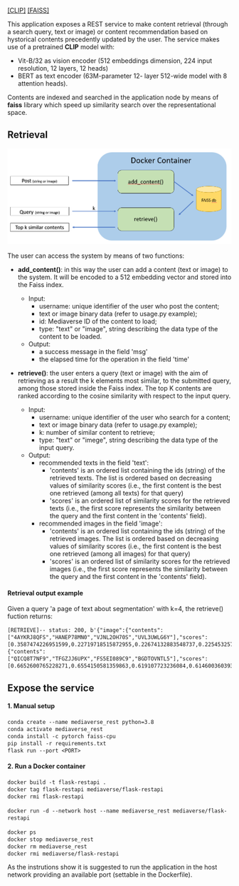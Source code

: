 [[CLIP]](https://github.com/openai/CLIP) [[FAISS]](https://github.com/facebookresearch/faiss)

This application exposes a REST service to make content retrieval (through a search query, text or image) or content recommendation based on hystorical contents precedently updated by the user.
The service makes use of a pretrained **CLIP** model with:
- Vit-B/32 as vision encoder (512 embeddings dimension, 224 input resolution, 12 layers, 12 heads)
- BERT as text encoder (63M-parameter 12- layer 512-wide model with 8 attention heads).

Contents are indexed and searched in the application node by means of **faiss** library which speed up similarity search over the representational space.

## Retrieval
![APP](restapi.png)

The user can access the system by means of two functions:
- **add_content()**: in this way the user can add a content (text or image) to the system. It will be encoded to a 512 embedding vector and stored into the Faiss index. 
    - Input:
        - username: unique identifier of the user who post the content;
        - text or image binary data (refer to usage.py example);
        - id: Mediaverse ID of the content to load;
        - type: "text" or "image", string describing the data type of the content to be loaded.
    - Output:
        - a success message in the field 'msg'
        - the elapsed time for the operation in the field 'time'

- **retrieve()**: the user enters a query (text or image) with the aim of retrieving as a result the k elements most similar, to the submitted 
query, among those stored inside the Faiss index. The top K contents are ranked according to the cosine similarity with respect to the input query. 
    - Input:
        - username: unique identifier of the user who search for a content;
        - text or image binary data (refer to usage.py example);
        - k: number of similar content to retrieve;
        - type: "text" or "imege", string describing the data type of the input query.
    - Output:
        - recommended texts in the field 'text':
            - 'contents' is an ordered list containing the ids (string) of the retrieved texts. The list is ordered based on decreasing values of similarity scores (i.e., the first content is the best one retrieved (among all texts) for that query)
            - 'scores' is an ordered list of similarity scores for the retrieved texts (i.e., the first score represents the similarity between the query and the first content in the 'contents' field).
        - recommended images in the field 'image':
            - 'contents' is an ordered list containing the ids (string) of the retrieved images. The list is ordered based on decreasing values of similarity scores (i.e., the first content is the best one retrieved (among all images) for that query)
            - 'scores' is an ordered list of similarity scores for the retrieved images (i.e., the first score represents the similarity between the query and the first content in the 'contents' field).
        
#### Retrieval output example
Given a query 'a page of text about segmentation' with k=4, the retrieve() fuction returns: 
```
[RETRIEVE]-- status: 200, b'{"image":{"contents":["4AYKRJ8QFS","HANEP78MN0","VJNL2OH70S","UVL3UWLG6Y"],"scores":[0.3587474226951599,0.22719718515872955,0.22674132883548737,0.22545325756072998]},"text":{"contents":["QICQ8T7NF9","TFGZJJ6UPX","FS5EI089C9","BGDTOVNTL5"],"scores":[0.6652600765228271,0.6554150581359863,0.619107723236084,0.6146003603935242]}}\n'
```

## Expose the service
#### 1. Manual setup

```
conda create --name mediaverse_rest python=3.8
conda activate mediaverse_rest
conda install -c pytorch faiss-cpu
pip install -r requirements.txt
flask run --port <PORT>
```

#### 2. Run a Docker container

```
docker build -t flask-restapi .
docker tag flask-restapi mediaverse/flask-restapi
docker rmi flask-restapi

docker run -d --network host --name mediaverse_rest mediaverse/flask-restapi

docker ps
docker stop mediaverse_rest
docker rm mediaverse_rest
docker rmi mediaverse/flask-restapi
```

As the instrutions show it is suggested to run the application in the host network providing an available port (settable in the Dockerfile).